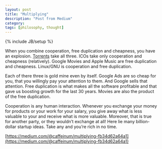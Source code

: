 ```yaml
---
layout: post
title: "Multiplying"
description: "Post from Medium"
category:
tags: [philosophy, thought]
---
```

{% include JB/setup %}

When you combine cooperation, free duplication and cheapness, you have an explosion. [Torrents](https://medium.com/@caffeinum/torrent-communism-5e5b53a9cbc4) take all three. ICOs take only cooperation and cheapness (relatively). Google Movies and Apple Music are free duplication and cheapness. Linux/GNU is cooperation and free duplication.

Each of there three is gold mine even by itself. Google Ads are so cheap for you, that you willingly pay your attention to them. And Google sells that attention.
Free duplication is what makes all the software profitable and that gave us boosting growth for the last 30 years. Movies are also the product of the free duplication.

Cooperation is any human interaction. Whenever you exchange your money for products or your work for your salary, you give away what is less valuable to your and receive what is more valuable. Moreover, that is true for another party, or they wouldn’t exchange at all!
Here lie many billion-dollar startup ideas. Take any and you’re rich in no time.

[https://medium.com/@caffeinum/multiplying-fb34d62a64a1](https://medium.com/@caffeinum/multiplying-fb34d62a64a1)
